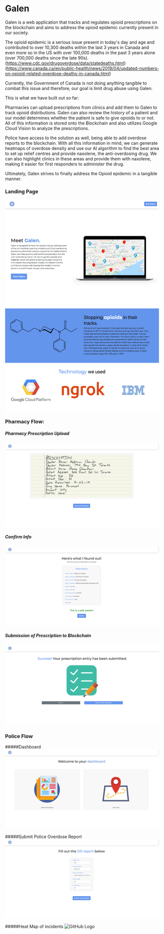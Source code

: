 # Galen

Galen is a web application that tracks and regulates opioid prescriptions on the blockchain and aims to address the opioid epidemic currently present in our society.

The opioid epidemic is a serious issue present in today's day and age and contributed to over 10,300 deaths within the last 3 years in Canada and even more so in the US with over 100,000 deaths in the past 3 years alone (over 700,000 deaths since the late 90s). (https://www.cdc.gov/drugoverdose/data/statedeaths.html) (https://www.canada.ca/en/public-health/news/2019/04/updated-numbers-on-opioid-related-overdose-deaths-in-canada.html)

Currently, the Government of Canada is not doing anything tangible to combat this issue and therefore, our goal is limit drug abuse using Galen.

This is what we have built out so far:

Pharmacies can upload prescriptions from clinics and add them to Galen to track opioid distributions. Galen can also review the history of a patient and our model determines whether the patient is safe to give opioids to or not. All of this information is stored onto the Blockchain and also utilizes Google Cloud Vision to analyze the prescriptions.

Police have access to the solution as well, being able to add overdose reports to the blockchain. With all this information in mind, we can generate heatmaps of overdose density and use our AI algorithm to find the best area to set up relief centres and provide naxolene, the anti-overdosing drug. We can also highlight clinics in these areas and provide them with naxolene, making it easier for first responders to administer the drug.

Ultimately, Galen strives to finally address the Opioid epidemic in a tangible manner.

### Landing Page
![GitHub Logo](/assets/landing.png)

### Pharmacy Flow:

##### Pharmacy Prescription Upload
![GitHub Logo](/assets/begin.png)

##### Confirm Info
![GitHub Logo](/assets/confirm.png)

##### Submission of Prescription to Blockchain
![GitHub Logo](/assets/pres1.png)

### Police Flow

#####Dashboard
![GitHub Logo](/assets/dashboard.png)

#####Submit Police Overdose Report
![GitHub Logo](/assets/OD1.png)

#####Heat Map of incidents
![GitHub Logo](/assets/map.png)


